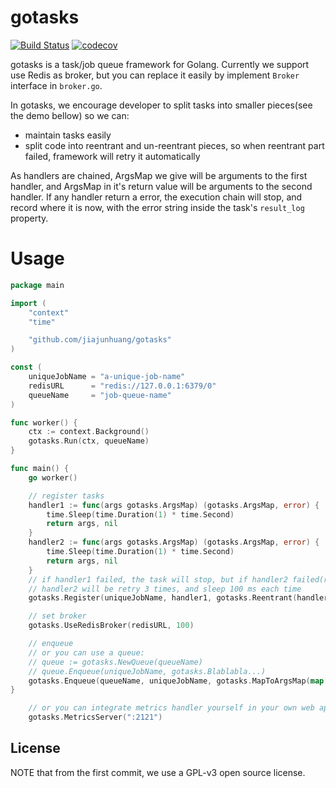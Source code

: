 # gotasks

[![Build Status](https://travis-ci.org/jiajunhuang/gotasks.svg?branch=master)](https://travis-ci.org/jiajunhuang/gotasks)
[![codecov](https://codecov.io/gh/jiajunhuang/gotasks/branch/master/graph/badge.svg)](https://codecov.io/gh/jiajunhuang/gotasks)

gotasks is a task/job queue framework for Golang. Currently we support use Redis as broker, but you can replace it
easily by implement `Broker` interface in `broker.go`.

In gotasks, we encourage developer to split tasks into smaller pieces(see the demo bellow) so we can:

- maintain tasks easily
- split code into reentrant and un-reentrant pieces, so when reentrant part failed, framework will retry it automatically

As handlers are chained, ArgsMap we give will be arguments to the first handler, and ArgsMap in it's return value will
be arguments to the second handler. If any handler return a error, the execution chain will stop, and record where it
is now, with the error string inside the task's `result_log` property.

# Usage

```go
package main

import (
	"context"
	"time"

	"github.com/jiajunhuang/gotasks"
)

const (
	uniqueJobName = "a-unique-job-name"
	redisURL      = "redis://127.0.0.1:6379/0"
	queueName     = "job-queue-name"
)

func worker() {
	ctx := context.Background()
	gotasks.Run(ctx, queueName)
}

func main() {
	go worker()

	// register tasks
	handler1 := func(args gotasks.ArgsMap) (gotasks.ArgsMap, error) {
		time.Sleep(time.Duration(1) * time.Second)
		return args, nil
	}
	handler2 := func(args gotasks.ArgsMap) (gotasks.ArgsMap, error) {
		time.Sleep(time.Duration(1) * time.Second)
		return args, nil
	}
	// if handler1 failed, the task will stop, but if handler2 failed(return a non-nil error)
	// handler2 will be retry 3 times, and sleep 100 ms each time
	gotasks.Register(uniqueJobName, handler1, gotasks.Reentrant(handler2, gotasks.NewReentrantOptions(3, 100)))

	// set broker
	gotasks.UseRedisBroker(redisURL, 100)

	// enqueue
	// or you can use a queue:
	// queue := gotasks.NewQueue(queueName)
	// queue.Enqueue(uniqueJobName, gotasks.Blablabla...)
	gotasks.Enqueue(queueName, uniqueJobName, gotasks.MapToArgsMap(map[string]interface{}{})) // or gotasks.StructToArgsMap
}

	// or you can integrate metrics handler yourself in your own web app
	gotasks.MetricsServer(":2121")
```

## License

NOTE that from the first commit, we use a GPL-v3 open source license.
